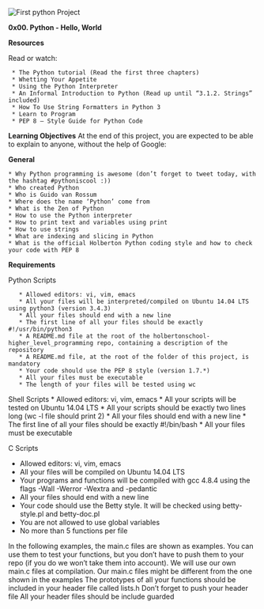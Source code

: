![First python Project](https://camo.githubusercontent.com/2f63be62520400ba6b1a831a0a8cc8ed6e12c7c9/68747470733a2f2f73332e616d617a6f6e6177732e636f6d2f696e7472616e65742d70726f6a656374732d66696c65732f686f6c626572746f6e7363686f6f6c2d6869676865722d6c6576656c5f70726f6772616d6d696e672b2f3233312f343861396664626436376338346133323861396466396563386439336239616332343538616333373732316437643533653531613237666232626463353236332e6a7067)


**0x00. Python - Hello, World**

**Resources**

Read or watch:

     * The Python tutorial (Read the first three chapters)
     * Whetting Your Appetite
     * Using the Python Interpreter
     * An Informal Introduction to Python (Read up until “3.1.2. Strings” included)
     * How To Use String Formatters in Python 3
     * Learn to Program
     * PEP 8 – Style Guide for Python Code


**Learning Objectives**
At the end of this project, you are expected to be able to explain to anyone, without the help of Google:

**General**

	* Why Python programming is awesome (don’t forget to tweet today, with the hashtag #pythoniscool :))
	* Who created Python
	* Who is Guido van Rossum
	* Where does the name ‘Python’ come from
	* What is the Zen of Python
	* How to use the Python interpreter
	* How to print text and variables using print
	* How to use strings
	* What are indexing and slicing in Python
	* What is the official Holberton Python coding style and how to check your code with PEP 8
**Requirements**

Python Scripts

       * Allowed editors: vi, vim, emacs
       * All your files will be interpreted/compiled on Ubuntu 14.04 LTS using python3 (version 3.4.3)
       * All your files should end with a new line
       * The first line of all your files should be exactly #!/usr/bin/python3
       * A README.md file at the root of the holbertonschool-higher_level_programming repo, containing a description of the repository
       * A README.md file, at the root of the folder of this project, is mandatory
       * Your code should use the PEP 8 style (version 1.7.*)
       * All your files must be executable
       * The length of your files will be tested using wc

Shell Scripts
      * Allowed editors: vi, vim, emacs
      * All your scripts will be tested on Ubuntu 14.04 LTS
      * All your scripts should be exactly two lines long (wc -l file should print 2)
      * All your files should end with a new line
      * The first line of all your files should be exactly #!/bin/bash
      * All your files must be executable

C Scripts

  * Allowed editors: vi, vim, emacs
  * All your files will be compiled on Ubuntu 14.04 LTS
  * Your programs and functions will be compiled with gcc 4.8.4 using the flags -Wall -Werror -Wextra and -pedantic
  * All your files should end with a new line
  * Your code should use the Betty style. It will be checked using betty-style.pl and betty-doc.pl
  * You are not allowed to use global variables
  * No more than 5 functions per file

In the following examples, the main.c files are shown as examples. You can use them to test your functions, but you don’t have to push them to your repo (if you do we won’t take them into account). We will use our own main.c files at compilation. Our main.c files might be different from the one shown in the examples
The prototypes of all your functions should be included in your header file called lists.h
Don’t forget to push your header file
All your header files should be include guarded
